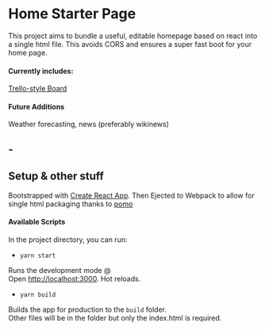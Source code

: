 # Home Starter Page

This project aims to bundle a useful, editable homepage based on react into a single html file. This avoids CORS and ensures a super fast boot for your home page.

#### Currently includes:

[Trello-style Board](https://github.com/rcdexta/react-trello)

#### Future Additions

Weather forecasting, news (preferably wikinews)

## -
## Setup & other stuff

Bootstrapped with [Create React App](https://github.com/facebook/create-react-app). Then Ejected to Webpack to allow for single html packaging thanks to [pomo](https://stackoverflow.com/questions/51949719/is-there-a-way-to-build-a-react-app-in-a-single-html-file)

#### Available Scripts

In the project directory, you can run:

- `yarn start`

Runs the development mode @ <br />
Open [http://localhost:3000](http://localhost:3000). Hot reloads.

- `yarn build`

Builds the app for production to the `build` folder.<br />
Other files will be in the folder but only the index.html is required.
